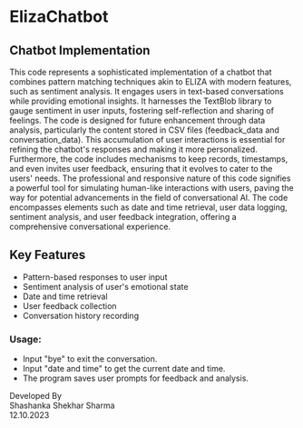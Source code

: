 # ElizaChatbot

## Chatbot Implementation

This code represents a sophisticated implementation of a chatbot that combines pattern matching techniques akin to ELIZA with modern features, such as sentiment analysis.
It engages users in text-based conversations while providing emotional insights.
It harnesses the TextBlob library to gauge sentiment in user inputs, fostering self-reflection and sharing of feelings.
The code is designed for future enhancement through data analysis, particularly the content stored in CSV files (feedback_data and conversation_data).
This accumulation of user interactions is essential for refining the chatbot's responses and making it more personalized.
Furthermore, the code includes mechanisms to keep records, timestamps, and even invites user feedback, ensuring that it evolves to cater to the users' needs.
The professional and responsive nature of this code signifies a powerful tool for simulating human-like interactions with users, paving the way for potential advancements in the field of conversational AI. The code encompasses elements such as date and time retrieval, user data logging, sentiment analysis, and user feedback integration, offering a comprehensive conversational experience.

## Key Features
- Pattern-based responses to user input
- Sentiment analysis of user's emotional state
- Date and time retrieval
- User feedback collection
- Conversation history recording

### Usage:
- Input "bye" to exit the conversation.
- Input "date and time" to get the current date and time.
- The program saves user prompts for feedback and analysis.

Developed By<br>
Shashanka Shekhar Sharma<br>
12.10.2023
